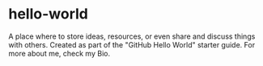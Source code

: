 # hello-world
A place where to store ideas, resources, or even share and discuss things with others.
Created as part of the "GitHub Hello World" starter guide.
For more about me, check my Bio.
